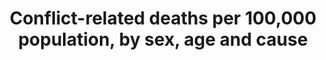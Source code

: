 ---
data_non_statistical: true
goal_meta_link: http://unstats.un.org/sdgs/files/metadata-compilation/Metadata-Goal-16.pdf
goal_meta_link_page: 6
graph: null
graph_status_notes: checking
graph_title: Conflict-related deaths per 100,000 population, by sex, age and cause
graph_type: null
graph_type_description: null
has_metadata: true
indicator: 16.1.2
indicator_definition: 'From Goal 16 TST Working Group, OHCHR:Intentional homicide
  is defined as the unlawful death inflicted upon a person with the intent of cause
  death or serious injury (Source: International Classification of Crime for Statistical
  Purposes, 2015). In a narrow sense, conflict-related deaths refer to those deaths
  caused by warring parties directly related to combat, such as traditional battlefield
  fighting and bombardments. In a broader sense, conflict-related deaths also include
  killings that amount to war crimes, such as targeting of civilians or of military
  ''hors combat''. The rates are defined as the total count of intentional homicides
  and conflict-related deaths, respectively, divided by the total resident population,
  expressed per 100,000 population. From United Nations Mine Action Service:  The
  count of conflict-related deaths caused by mines/ERW should include "individuals
  killed or injured in incidents involving devices detonated by the presence, proximity,
  or contact of a person or a vehicle, such as all antipersonnel mines, antivehicle
  mines, abandoned explosive ordnance (AXO), unexploded ordnance (UXO), and victim-activated
  IEDs."'
indicator_name: Conflict-related deaths per 100,000 population, by sex, age and cause
indicator_variable: null
layout: indicator
permalink: /16-1-2/
published: true
rationale_interpretation: "From Goal 16 TST Working Group, OHCHR:\nThese indicators\
  \ refer to two forms of violent deaths (intentional homicide and conflict-related\
  \ deaths). Intentional homicides occur in all countries of the world and have global\
  \ applicability, while conflict-related deaths occur in countries afflicted by wars.\
  \ \nThe rates of intentional homicide and conflict-related deaths should be kept\
  \ separate, as combining them into one single indicator would risk collating two\
  \ distinct phenomena and unequal sources of data. In particular, the quality of\
  \ data on conflictrelated deaths is inevitably affected by the difficulties of producing\
  \ accurate statistics in situations of armed conflict. \nMonitoring intentional\
  \ homicides is necessary to better assess their causes and consequences and, in\
  \ the longer term, to develop effective prevention measures. It is based on statistical\
  \ data routinely produced by law enforcement authorities and/or public health institutions,\
  \ with a high degree of international comparability. \nConflict-related deaths measure\
  \ the direct impact of conflicts on populations in terms of losses of life. Whilst\
  \ the global risk of violent death in armed conflict is generally lower than the\
  \ global risk of homicidal violence, in affected countries armed conflict destroys\
  \ lives and exerts substantial human costs, particularly in protracted internal\
  \ conflict situations.\n\n From United Nations Mine Action Service: \n The presence\
  \ of mines/ERW in conflict and post-conflict contexts is devastating for people\
  \ and communities. These hazards cause grievous injury and death, impede peace operations,\
  \ and hamper post-conflict reconstruction and development efforts. \nFindings from\
  \ the M&E Mechanism for the UN Strategy 2013-2018 (UN M&E Mechanism) illustrate\
  \ the deadly risk posed by mines/ERW in affected countries and territories in which\
  \ the UN operates; in particular, the disproportionate impact of explosive hazards\
  \ on the civilians who constitute more than half of the casualties from mines/ERW.\
  \ The regular monitoring of mine/ERW casualty data through the global mechanism\
  \ of the Sustainable Development Goals will significantly enhance the capacity of\
  \ affected countries and territories including Member States, UN entities, and civil\
  \ society to understand the scope of these threats and effectively mitigate the\
  \ harms they cause."
reporting_status: notstarted
sdg_goal: 16
source_active_1: true
source_notes_1: null
source_title_1: null
target: Significantly reduce all forms of violence and related death rates everywhere.
target_id: '16.1'
title: Conflict-related deaths per 100,000 population, by sex, age and cause
un_custodial_agency: OHCHR  (Partnering Agencies:UNMAS, DESA-Population Division)
un_designated_tier: '3'
variable_description: null
variable_notes: null
---